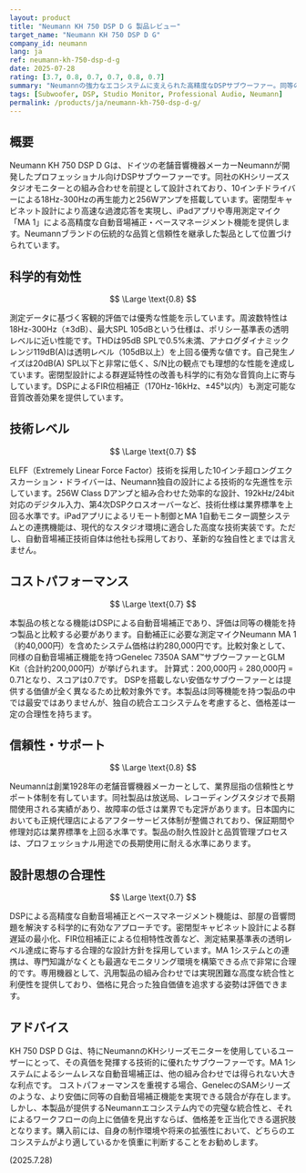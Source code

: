 ```yaml
---
layout: product
title: "Neumann KH 750 DSP D G 製品レビュー"
target_name: "Neumann KH 750 DSP D G"
company_id: neumann
lang: ja
ref: neumann-kh-750-dsp-d-g
date: 2025-07-28
rating: [3.7, 0.8, 0.7, 0.7, 0.8, 0.7]
summary: "Neumannの強力なエコシステムに支えられた高精度なDSPサブウーファー。同等の機能を持つ競合も存在するが、KHシリーズモニターとの統合性に大きな価値がある製品。"
tags: [Subwoofer, DSP, Studio Monitor, Professional Audio, Neumann]
permalink: /products/ja/neumann-kh-750-dsp-d-g/
---
```


## 概要

Neumann KH 750 DSP D Gは、ドイツの老舗音響機器メーカーNeumannが開発したプロフェッショナル向けDSPサブウーファーです。同社のKHシリーズスタジオモニターとの組み合わせを前提として設計されており、10インチドライバーによる18Hz-300Hzの再生能力と256Wアンプを搭載しています。密閉型キャビネット設計により高速な過渡応答を実現し、iPadアプリや専用測定マイク「MA 1」による高精度な自動音場補正・ベースマネージメント機能を提供します。Neumannブランドの伝統的な品質と信頼性を継承した製品として位置づけられています。

## 科学的有効性

$$ \Large \text{0.8} $$

測定データに基づく客観的評価では優秀な性能を示しています。周波数特性は18Hz-300Hz（±3dB）、最大SPL 105dBという仕様は、ポリシー基準表の透明レベルに近い性能です。THDは95dB SPLで0.5%未満、アナログダイナミックレンジ119dB(A)は透明レベル（105dB以上）を上回る優秀な値です。自己発生ノイズは20dB(A) SPL以下と非常に低く、S/N比の観点でも理想的な性能を達成しています。密閉型設計による群遅延特性の改善も科学的に有効な音質向上に寄与しています。DSPによるFIR位相補正（170Hz-16kHz、±45°以内）も測定可能な音質改善効果を提供しています。

## 技術レベル

$$ \Large \text{0.7} $$

ELFF（Extremely Linear Force Factor）技術を採用した10インチ超ロングエクスカーション・ドライバーは、Neumann独自の設計による技術的な先進性を示しています。256W Class Dアンプと組み合わせた効率的な設計、192kHz/24bit対応のデジタル入力、第4次DSPクロスオーバーなど、技術仕様は業界標準を上回る水準です。iPadアプリによるリモート制御とMA 1自動モニター調整システムとの連携機能は、現代的なスタジオ環境に適合した高度な技術実装です。ただし、自動音場補正技術自体は他社も採用しており、革新的な独自性とまでは言えません。

## コストパフォーマンス

$$ \Large \text{0.7} $$

本製品の核となる機能はDSPによる自動音場補正であり、評価は同等の機能を持つ製品と比較する必要があります。自動補正に必要な測定マイクNeumann MA 1（約40,000円）を含めたシステム価格は約280,000円です。比較対象として、同様の自動音場補正機能を持つGenelec 7350A SAM™サブウーファーとGLM Kit（合計約200,000円）が挙げられます。
計算式：200,000円 ÷ 280,000円 = 0.71となり、スコアは0.7です。
DSPを搭載しない安価なサブウーファーとは提供する価値が全く異なるため比較対象外です。本製品は同等機能を持つ製品の中では最安ではありませんが、独自の統合エコシステムを考慮すると、価格差は一定の合理性を持ちます。

## 信頼性・サポート

$$ \Large \text{0.8} $$

Neumannは創業1928年の老舗音響機器メーカーとして、業界屈指の信頼性とサポート体制を有しています。同社製品は放送局、レコーディングスタジオで長期間使用される実績があり、故障率の低さは業界でも定評があります。日本国内においても正規代理店によるアフターサービス体制が整備されており、保証期間や修理対応は業界標準を上回る水準です。製品の耐久性設計と品質管理プロセスは、プロフェッショナル用途での長期使用に耐える水準にあります。

## 設計思想の合理性

$$ \Large \text{0.7} $$

DSPによる高精度な自動音場補正とベースマネージメント機能は、部屋の音響問題を解決する科学的に有効なアプローチです。密閉型キャビネット設計による群遅延の最小化、FIR位相補正による位相特性改善など、測定結果基準表の透明レベル達成に寄与する合理的な設計方針を採用しています。MA 1システムとの連携は、専門知識がなくとも最適なモニタリング環境を構築できる点で非常に合理的です。専用機器として、汎用製品の組み合わせでは実現困難な高度な統合性と利便性を提供しており、価格に見合った独自価値を追求する姿勢は評価できます。

## アドバイス

KH 750 DSP D Gは、特にNeumannのKHシリーズモニターを使用しているユーザーにとって、その真価を発揮する技術的に優れたサブウーファーです。MA 1システムによるシームレスな自動音場補正は、他の組み合わせでは得られない大きな利点です。
コストパフォーマンスを重視する場合、GenelecのSAMシリーズのような、より安価に同等の自動音場補正機能を実現できる競合が存在します。しかし、本製品が提供するNeumannエコシステム内での完璧な統合性と、それによるワークフローの向上に価値を見出すならば、価格差を正当化できる選択肢となります。購入前には、自身の制作環境や将来の拡張性において、どちらのエコシステムがより適しているかを慎重に判断することをお勧めします。

(2025.7.28)
